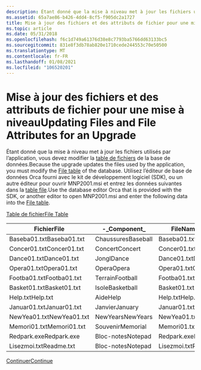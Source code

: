 ```yaml
---
description: Étant donné que la mise à niveau met à jour les fichiers utilisés par l’application, vous devez modifier la table de fichiers de la base de données.
ms.assetid: 65a7ae86-b426-4dd4-8cf5-f905dc2a1727
title: Mise à jour des fichiers et des attributs de fichier pour une mise à niveau
ms.topic: article
ms.date: 05/31/2018
ms.openlocfilehash: f6c1d749a61376d38e8c7793ba5766dd63133bc5
ms.sourcegitcommit: 831e8f3db78ab820e1710cede244553c70e50500
ms.translationtype: MT
ms.contentlocale: fr-FR
ms.lasthandoff: 01/08/2021
ms.locfileid: "106520201"
---
```

# <a name="updating-files-and-file-attributes-for-an-upgrade"></a><span data-ttu-id="76810-103">Mise à jour des fichiers et des attributs de fichier pour une mise à niveau</span><span class="sxs-lookup"><span data-stu-id="76810-103">Updating Files and File Attributes for an Upgrade</span></span>

<span data-ttu-id="76810-104">Étant donné que la mise à niveau met à jour les fichiers utilisés par l’application, vous devez modifier la [table de fichiers](file-table.md) de la base de données.</span><span class="sxs-lookup"><span data-stu-id="76810-104">Because the upgrade updates the files used by the application, you must modify the [File table](file-table.md) of the database.</span></span> <span data-ttu-id="76810-105">Utilisez l’éditeur de base de données Orca fourni avec le kit de développement logiciel (SDK), ou un autre éditeur pour ouvrir MNP2001.msi et entrez les données suivantes dans la [table file](file-table.md).</span><span class="sxs-lookup"><span data-stu-id="76810-105">Use the database editor Orca that is provided with the SDK, or another editor to open MNP2001.msi and enter the following data into the [File table](file-table.md).</span></span>

[<span data-ttu-id="76810-106">Table de fichier</span><span class="sxs-lookup"><span data-stu-id="76810-106">File Table</span></span>](file-table.md)



| <span data-ttu-id="76810-107">Fichier</span><span class="sxs-lookup"><span data-stu-id="76810-107">File</span></span>         | <span data-ttu-id="76810-108">-\_</span><span class="sxs-lookup"><span data-stu-id="76810-108">Component\_</span></span> | <span data-ttu-id="76810-109">FileName</span><span class="sxs-lookup"><span data-stu-id="76810-109">FileName</span></span>     | <span data-ttu-id="76810-110">FileSize</span><span class="sxs-lookup"><span data-stu-id="76810-110">FileSize</span></span> | <span data-ttu-id="76810-111">Version</span><span class="sxs-lookup"><span data-stu-id="76810-111">Version</span></span> | <span data-ttu-id="76810-112">Language</span><span class="sxs-lookup"><span data-stu-id="76810-112">Language</span></span> | <span data-ttu-id="76810-113">Attributs</span><span class="sxs-lookup"><span data-stu-id="76810-113">Attributes</span></span> | <span data-ttu-id="76810-114">Séquence</span><span class="sxs-lookup"><span data-stu-id="76810-114">Sequence</span></span> |
|--------------|-------------|--------------|----------|---------|----------|------------|----------|
| <span data-ttu-id="76810-115">Baseba01.txt</span><span class="sxs-lookup"><span data-stu-id="76810-115">Baseba01.txt</span></span> | <span data-ttu-id="76810-116">Chaussures</span><span class="sxs-lookup"><span data-stu-id="76810-116">Baseball</span></span>    | <span data-ttu-id="76810-117">Baseba01.txt</span><span class="sxs-lookup"><span data-stu-id="76810-117">Baseba01.txt</span></span> | <span data-ttu-id="76810-118">1 000</span><span class="sxs-lookup"><span data-stu-id="76810-118">1000</span></span>     |         |          | <span data-ttu-id="76810-119">0</span><span class="sxs-lookup"><span data-stu-id="76810-119">0</span></span>          | <span data-ttu-id="76810-120">1</span><span class="sxs-lookup"><span data-stu-id="76810-120">1</span></span>        |
| <span data-ttu-id="76810-121">Concer01.txt</span><span class="sxs-lookup"><span data-stu-id="76810-121">Concer01.txt</span></span> | <span data-ttu-id="76810-122">Concert</span><span class="sxs-lookup"><span data-stu-id="76810-122">Concert</span></span>     | <span data-ttu-id="76810-123">Concer01.txt</span><span class="sxs-lookup"><span data-stu-id="76810-123">Concer01.txt</span></span> | <span data-ttu-id="76810-124">1 000</span><span class="sxs-lookup"><span data-stu-id="76810-124">1000</span></span>     |         |          | <span data-ttu-id="76810-125">0</span><span class="sxs-lookup"><span data-stu-id="76810-125">0</span></span>          | <span data-ttu-id="76810-126">1</span><span class="sxs-lookup"><span data-stu-id="76810-126">1</span></span>        |
| <span data-ttu-id="76810-127">Dance01.txt</span><span class="sxs-lookup"><span data-stu-id="76810-127">Dance01.txt</span></span>  | <span data-ttu-id="76810-128">Jongl</span><span class="sxs-lookup"><span data-stu-id="76810-128">Dance</span></span>       | <span data-ttu-id="76810-129">Dance01.txt</span><span class="sxs-lookup"><span data-stu-id="76810-129">Dance01.txt</span></span>  | <span data-ttu-id="76810-130">1 000</span><span class="sxs-lookup"><span data-stu-id="76810-130">1000</span></span>     |         |          | <span data-ttu-id="76810-131">0</span><span class="sxs-lookup"><span data-stu-id="76810-131">0</span></span>          | <span data-ttu-id="76810-132">1</span><span class="sxs-lookup"><span data-stu-id="76810-132">1</span></span>        |
| <span data-ttu-id="76810-133">Opera01.txt</span><span class="sxs-lookup"><span data-stu-id="76810-133">Opera01.txt</span></span>  | <span data-ttu-id="76810-134">Opera</span><span class="sxs-lookup"><span data-stu-id="76810-134">Opera</span></span>       | <span data-ttu-id="76810-135">Opera01.txt</span><span class="sxs-lookup"><span data-stu-id="76810-135">Opera01.txt</span></span>  | <span data-ttu-id="76810-136">1 000</span><span class="sxs-lookup"><span data-stu-id="76810-136">1000</span></span>     |         |          | <span data-ttu-id="76810-137">0</span><span class="sxs-lookup"><span data-stu-id="76810-137">0</span></span>          | <span data-ttu-id="76810-138">1</span><span class="sxs-lookup"><span data-stu-id="76810-138">1</span></span>        |
| <span data-ttu-id="76810-139">Footba01.txt</span><span class="sxs-lookup"><span data-stu-id="76810-139">Footba01.txt</span></span> | <span data-ttu-id="76810-140">Terrain</span><span class="sxs-lookup"><span data-stu-id="76810-140">Football</span></span>    | <span data-ttu-id="76810-141">Footba01.txt</span><span class="sxs-lookup"><span data-stu-id="76810-141">Footba01.txt</span></span> | <span data-ttu-id="76810-142">1 000</span><span class="sxs-lookup"><span data-stu-id="76810-142">1000</span></span>     |         |          | <span data-ttu-id="76810-143">0</span><span class="sxs-lookup"><span data-stu-id="76810-143">0</span></span>          | <span data-ttu-id="76810-144">1</span><span class="sxs-lookup"><span data-stu-id="76810-144">1</span></span>        |
| <span data-ttu-id="76810-145">Basket01.txt</span><span class="sxs-lookup"><span data-stu-id="76810-145">Basket01.txt</span></span> | <span data-ttu-id="76810-146">Isole</span><span class="sxs-lookup"><span data-stu-id="76810-146">Basketball</span></span>  | <span data-ttu-id="76810-147">Basket01.txt</span><span class="sxs-lookup"><span data-stu-id="76810-147">Basket01.txt</span></span> | <span data-ttu-id="76810-148">1 000</span><span class="sxs-lookup"><span data-stu-id="76810-148">1000</span></span>     |         |          | <span data-ttu-id="76810-149">0</span><span class="sxs-lookup"><span data-stu-id="76810-149">0</span></span>          | <span data-ttu-id="76810-150">1</span><span class="sxs-lookup"><span data-stu-id="76810-150">1</span></span>        |
| <span data-ttu-id="76810-151">Help.txt</span><span class="sxs-lookup"><span data-stu-id="76810-151">Help.txt</span></span>     | <span data-ttu-id="76810-152">Aide</span><span class="sxs-lookup"><span data-stu-id="76810-152">Help</span></span>        | <span data-ttu-id="76810-153">Help.txt</span><span class="sxs-lookup"><span data-stu-id="76810-153">Help.txt</span></span>     | <span data-ttu-id="76810-154">1 000</span><span class="sxs-lookup"><span data-stu-id="76810-154">1000</span></span>     |         |          | <span data-ttu-id="76810-155">0</span><span class="sxs-lookup"><span data-stu-id="76810-155">0</span></span>          | <span data-ttu-id="76810-156">1</span><span class="sxs-lookup"><span data-stu-id="76810-156">1</span></span>        |
| <span data-ttu-id="76810-157">Januar01.txt</span><span class="sxs-lookup"><span data-stu-id="76810-157">Januar01.txt</span></span> | <span data-ttu-id="76810-158">Janvier</span><span class="sxs-lookup"><span data-stu-id="76810-158">January</span></span>     | <span data-ttu-id="76810-159">Januar01.txt</span><span class="sxs-lookup"><span data-stu-id="76810-159">Januar01.txt</span></span> | <span data-ttu-id="76810-160">1 000</span><span class="sxs-lookup"><span data-stu-id="76810-160">1000</span></span>     |         |          | <span data-ttu-id="76810-161">0</span><span class="sxs-lookup"><span data-stu-id="76810-161">0</span></span>          | <span data-ttu-id="76810-162">1</span><span class="sxs-lookup"><span data-stu-id="76810-162">1</span></span>        |
| <span data-ttu-id="76810-163">NewYea01.txt</span><span class="sxs-lookup"><span data-stu-id="76810-163">NewYea01.txt</span></span> | <span data-ttu-id="76810-164">NewYears</span><span class="sxs-lookup"><span data-stu-id="76810-164">NewYears</span></span>    | <span data-ttu-id="76810-165">NewYea01.txt</span><span class="sxs-lookup"><span data-stu-id="76810-165">NewYea01.txt</span></span> | <span data-ttu-id="76810-166">1 000</span><span class="sxs-lookup"><span data-stu-id="76810-166">1000</span></span>     |         |          | <span data-ttu-id="76810-167">0</span><span class="sxs-lookup"><span data-stu-id="76810-167">0</span></span>          | <span data-ttu-id="76810-168">1</span><span class="sxs-lookup"><span data-stu-id="76810-168">1</span></span>        |
| <span data-ttu-id="76810-169">Memori01.txt</span><span class="sxs-lookup"><span data-stu-id="76810-169">Memori01.txt</span></span> | <span data-ttu-id="76810-170">Souvenir</span><span class="sxs-lookup"><span data-stu-id="76810-170">Memorial</span></span>    | <span data-ttu-id="76810-171">Memori01.txt</span><span class="sxs-lookup"><span data-stu-id="76810-171">Memori01.txt</span></span> | <span data-ttu-id="76810-172">1 000</span><span class="sxs-lookup"><span data-stu-id="76810-172">1000</span></span>     |         |          | <span data-ttu-id="76810-173">0</span><span class="sxs-lookup"><span data-stu-id="76810-173">0</span></span>          | <span data-ttu-id="76810-174">1</span><span class="sxs-lookup"><span data-stu-id="76810-174">1</span></span>        |
| <span data-ttu-id="76810-175">Redpark.exe</span><span class="sxs-lookup"><span data-stu-id="76810-175">Redpark.exe</span></span>  | <span data-ttu-id="76810-176">Bloc-notes</span><span class="sxs-lookup"><span data-stu-id="76810-176">Notepad</span></span>     | <span data-ttu-id="76810-177">Redpark.exe</span><span class="sxs-lookup"><span data-stu-id="76810-177">Redpark.exe</span></span>  | <span data-ttu-id="76810-178">45328</span><span class="sxs-lookup"><span data-stu-id="76810-178">45328</span></span>    |         |          | <span data-ttu-id="76810-179">0</span><span class="sxs-lookup"><span data-stu-id="76810-179">0</span></span>          | <span data-ttu-id="76810-180">1</span><span class="sxs-lookup"><span data-stu-id="76810-180">1</span></span>        |
| <span data-ttu-id="76810-181">Lisezmoi.txt</span><span class="sxs-lookup"><span data-stu-id="76810-181">Readme.txt</span></span>   | <span data-ttu-id="76810-182">Bloc-notes</span><span class="sxs-lookup"><span data-stu-id="76810-182">Notepad</span></span>     | <span data-ttu-id="76810-183">Lisezmoi.txt</span><span class="sxs-lookup"><span data-stu-id="76810-183">Readme.txt</span></span>   | <span data-ttu-id="76810-184">1 000</span><span class="sxs-lookup"><span data-stu-id="76810-184">1000</span></span>     |         |          | <span data-ttu-id="76810-185">0</span><span class="sxs-lookup"><span data-stu-id="76810-185">0</span></span>          | <span data-ttu-id="76810-186">1</span><span class="sxs-lookup"><span data-stu-id="76810-186">1</span></span>        |



 

[<span data-ttu-id="76810-187">Continuer</span><span class="sxs-lookup"><span data-stu-id="76810-187">Continue</span></span>](updating-components-for-an-upgrade.md)

 

 



